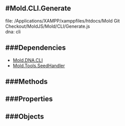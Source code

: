 
#Mold.CLI.Generate
---------------------------------------

file: /Applications/XAMPP/xamppfiles/htdocs/Mold Git Checkout/MoldJS/Mold/CLI/Generate.js  
dna: cli


	




###Dependencies
--------------

* [Mold.DNA.CLI](../../Mold/DNA/CLI.md) 
* [Mold.Tools.SeedHandler](../../Mold/Tools/SeedHandler.md) 



   
###Methods
--------------

   
###Properties
-------------

   
###Objects
------------


		
